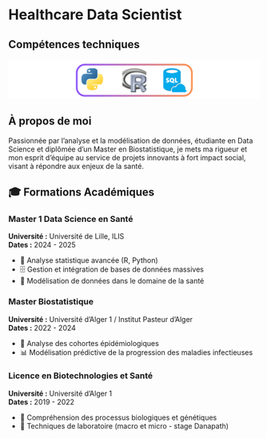 # Healthcare Data Scientist

## Compétences techniques
![Logo](/assets/img/logo.png)
## À propos de moi
Passionnée par l’analyse et la modélisation de données, étudiante en Data Science et diplômée d’un Master en Biostatistique, je mets ma rigueur et mon esprit d’équipe au service de projets innovants à fort impact social, visant à répondre aux enjeux de la santé.

## 🎓 Formations Académiques

### Master 1 Data Science en Santé  
**Université :** Université de Lille, ILIS  
**Dates :** 2024 - 2025  
- 🧠 Analyse statistique avancée (R, Python)  
- 🗄️ Gestion et intégration de bases de données massives  
- 🔬 Modélisation de données dans le domaine de la santé  

### Master Biostatistique  
**Université :** Université d’Alger 1 / Institut Pasteur d’Alger  
**Dates :** 2022 - 2024  
- 🔎 Analyse des cohortes épidémiologiques  
- 📊 Modélisation prédictive de la progression des maladies infectieuses  

### Licence en Biotechnologies et Santé  
**Université :** Université d’Alger 1  
**Dates :** 2019 - 2022  
- 🧬 Compréhension des processus biologiques et génétiques  
- 🥼 Techniques de laboratoire (macro et micro - stage Danapath)  




